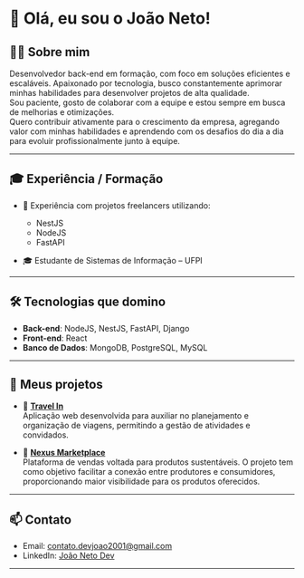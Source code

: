 # 👋 Olá, eu sou o João Neto!

## 🧑‍💻 Sobre mim

Desenvolvedor back-end em formação, com foco em soluções eficientes e escaláveis. Apaixonado por tecnologia, busco constantemente aprimorar minhas habilidades para desenvolver projetos de alta qualidade.  
Sou paciente, gosto de colaborar com a equipe e estou sempre em busca de melhorias e otimizações.  
Quero contribuir ativamente para o crescimento da empresa, agregando valor com minhas habilidades e aprendendo com os desafios do dia a dia para evoluir profissionalmente junto à equipe.

---

## 🎓 Experiência / Formação

- 💼 Experiência com projetos freelancers utilizando:
  - NestJS
  - NodeJS
  - FastAPI

- 🎓 Estudante de Sistemas de Informação – UFPI

---

## 🛠️ Tecnologias que domino

- **Back-end**: NodeJS, NestJS, FastAPI, Django  
- **Front-end**: React  
- **Banco de Dados**: MongoDB, PostgreSQL, MySQL 

---

## 🚀 Meus projetos

- 🔗 **[Travel In](https://github.com/codebr01/Travel-In)**  
  Aplicação web desenvolvida para auxiliar no planejamento e organização de viagens, permitindo a gestão de atividades e convidados.  

- 🔗 **[Nexus Marketplace](https://github.com/codebr01/marketplace-nexus)**  
  Plataforma de vendas voltada para produtos sustentáveis. O projeto tem como objetivo facilitar a conexão entre produtores e consumidores, proporcionando maior visibilidade para os produtos oferecidos.

---

## 📫 Contato

- Email: contato.devjoao2001@gmail.com  
- LinkedIn: [João Neto Dev](https://www.linkedin.com/in/joaonetodev/)  

---

